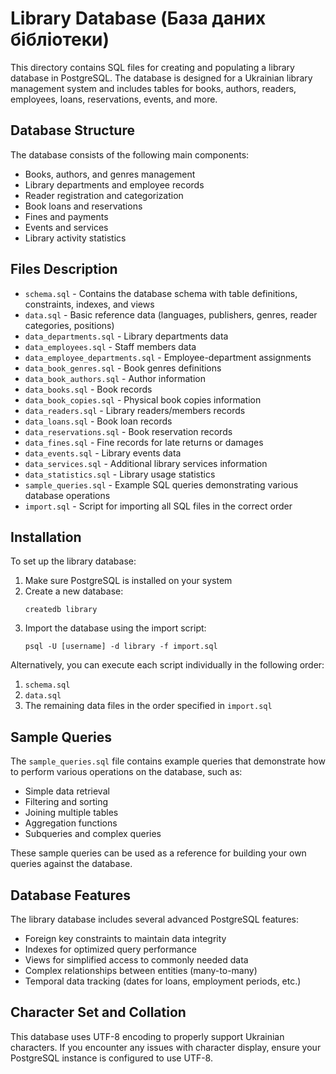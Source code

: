 # Library Database (База даних бібліотеки)

This directory contains SQL files for creating and populating a library database in PostgreSQL. The database is designed for a Ukrainian library management system and includes tables for books, authors, readers, employees, loans, reservations, events, and more.

## Database Structure

The database consists of the following main components:
- Books, authors, and genres management
- Library departments and employee records
- Reader registration and categorization
- Book loans and reservations
- Fines and payments
- Events and services
- Library activity statistics

## Files Description

- `schema.sql` - Contains the database schema with table definitions, constraints, indexes, and views
- `data.sql` - Basic reference data (languages, publishers, genres, reader categories, positions)
- `data_departments.sql` - Library departments data
- `data_employees.sql` - Staff members data
- `data_employee_departments.sql` - Employee-department assignments
- `data_book_genres.sql` - Book genres definitions
- `data_book_authors.sql` - Author information
- `data_books.sql` - Book records
- `data_book_copies.sql` - Physical book copies information
- `data_readers.sql` - Library readers/members records
- `data_loans.sql` - Book loan records
- `data_reservations.sql` - Book reservation records
- `data_fines.sql` - Fine records for late returns or damages
- `data_events.sql` - Library events data
- `data_services.sql` - Additional library services information
- `data_statistics.sql` - Library usage statistics
- `sample_queries.sql` - Example SQL queries demonstrating various database operations
- `import.sql` - Script for importing all SQL files in the correct order

## Installation

To set up the library database:

1. Make sure PostgreSQL is installed on your system
2. Create a new database:
   ```
   createdb library
   ```
3. Import the database using the import script:
   ```
   psql -U [username] -d library -f import.sql
   ```
   
Alternatively, you can execute each script individually in the following order:
1. `schema.sql`
2. `data.sql` 
3. The remaining data files in the order specified in `import.sql`

## Sample Queries

The `sample_queries.sql` file contains example queries that demonstrate how to perform various operations on the database, such as:
- Simple data retrieval
- Filtering and sorting
- Joining multiple tables
- Aggregation functions
- Subqueries and complex queries

These sample queries can be used as a reference for building your own queries against the database.

## Database Features

The library database includes several advanced PostgreSQL features:
- Foreign key constraints to maintain data integrity
- Indexes for optimized query performance
- Views for simplified access to commonly needed data
- Complex relationships between entities (many-to-many)
- Temporal data tracking (dates for loans, employment periods, etc.)

## Character Set and Collation

This database uses UTF-8 encoding to properly support Ukrainian characters. If you encounter any issues with character display, ensure your PostgreSQL instance is configured to use UTF-8. 
